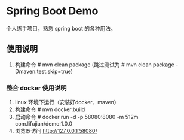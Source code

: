 # Spring Boot Demo

 个人练手项目，熟悉 spring boot 的各种用法。

## 使用说明
 1. 构建命令  # mvn clean package (跳过测试为  # mvn clean package -Dmaven.test.skip=true)

### 整合 docker 使用说明
 1. linux 环境下运行（安装好docker、maven）
 2. 构建命令  # mvn docker:build
 3. 启动命令  # docker run -d -p 58080:8080 -m 512m com.lifujian/demo:1.0.0
 4. 浏览器访问  http://127.0.0.1:58080/
